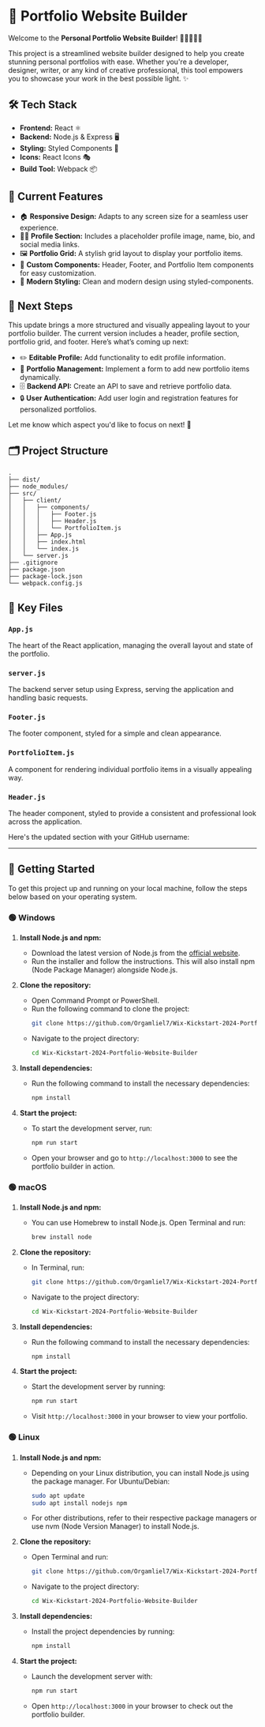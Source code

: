 
# 🚀 Portfolio Website Builder

Welcome to the **Personal Portfolio Website Builder**! 🎨👨‍💻👩‍💻

This project is a streamlined website builder designed to help you create stunning personal portfolios with ease. Whether you're a developer, designer, writer, or any kind of creative professional, this tool empowers you to showcase your work in the best possible light. ✨

## 🛠 Tech Stack

- **Frontend:** React ⚛️
- **Backend:** Node.js & Express 🖥️
- **Styling:** Styled Components 💅
- **Icons:** React Icons 🎭
- **Build Tool:** Webpack 📦

## 🌟 Current Features

- 🏠 **Responsive Design:** Adapts to any screen size for a seamless user experience.
- 🧑‍🎨 **Profile Section:** Includes a placeholder profile image, name, bio, and social media links.
- 🖼️ **Portfolio Grid:** A stylish grid layout to display your portfolio items.
- 📄 **Custom Components:** Header, Footer, and Portfolio Item components for easy customization.
- 💅 **Modern Styling:** Clean and modern design using styled-components.

## 🚧 Next Steps

This update brings a more structured and visually appealing layout to your portfolio builder. The current version includes a header, profile section, portfolio grid, and footer. Here’s what’s coming up next:

- ✏️ **Editable Profile:** Add functionality to edit profile information.
- 📝 **Portfolio Management:** Implement a form to add new portfolio items dynamically.
- 🗄️ **Backend API:** Create an API to save and retrieve portfolio data.
- 🔒 **User Authentication:** Add user login and registration features for personalized portfolios.

Let me know which aspect you'd like to focus on next! 🚀

## 🗂️ Project Structure

```plaintext
.
├── dist/
├── node_modules/
├── src/
│   ├── client/
│   │   ├── components/
│   │   │   ├── Footer.js
│   │   │   ├── Header.js
│   │   │   └── PortfolioItem.js
│   │   ├── App.js
│   │   ├── index.html
│   │   └── index.js
│   └── server.js
├── .gitignore
├── package.json
├── package-lock.json
└── webpack.config.js
```

## 📂 Key Files

### `App.js`
The heart of the React application, managing the overall layout and state of the portfolio.

### `server.js`
The backend server setup using Express, serving the application and handling basic requests.

### `Footer.js`
The footer component, styled for a simple and clean appearance.

### `PortfolioItem.js`
A component for rendering individual portfolio items in a visually appealing way.

### `Header.js`
The header component, styled to provide a consistent and professional look across the application.



Here's the updated section with your GitHub username:

---

## 🚀 Getting Started

To get this project up and running on your local machine, follow the steps below based on your operating system.

### 🟢 Windows

1. **Install Node.js and npm:**
   - Download the latest version of Node.js from the [official website](https://nodejs.org/).
   - Run the installer and follow the instructions. This will also install npm (Node Package Manager) alongside Node.js.

2. **Clone the repository:**
   - Open Command Prompt or PowerShell.
   - Run the following command to clone the project:
     ```bash
     git clone https://github.com/Orgamliel7/Wix-Kickstart-2024-Portfolio-Website-Builder.git
     ```
   - Navigate to the project directory:
     ```bash
     cd Wix-Kickstart-2024-Portfolio-Website-Builder
     ```

3. **Install dependencies:**
   - Run the following command to install the necessary dependencies:
     ```bash
     npm install
     ```

4. **Start the project:**
   - To start the development server, run:
     ```bash
     npm run start
     ```
   - Open your browser and go to `http://localhost:3000` to see the portfolio builder in action.

### 🟢 macOS

1. **Install Node.js and npm:**
   - You can use Homebrew to install Node.js. Open Terminal and run:
     ```bash
     brew install node
     ```

2. **Clone the repository:**
   - In Terminal, run:
     ```bash
     git clone https://github.com/Orgamliel7/Wix-Kickstart-2024-Portfolio-Website-Builder.git
     ```
   - Navigate to the project directory:
     ```bash
     cd Wix-Kickstart-2024-Portfolio-Website-Builder
     ```

3. **Install dependencies:**
   - Run the following command to install the necessary dependencies:
     ```bash
     npm install
     ```

4. **Start the project:**
   - Start the development server by running:
     ```bash
     npm run start
     ```
   - Visit `http://localhost:3000` in your browser to view your portfolio.

### 🟢 Linux

1. **Install Node.js and npm:**
   - Depending on your Linux distribution, you can install Node.js using the package manager. For Ubuntu/Debian:
     ```bash
     sudo apt update
     sudo apt install nodejs npm
     ```
   - For other distributions, refer to their respective package managers or use nvm (Node Version Manager) to install Node.js.

2. **Clone the repository:**
   - Open Terminal and run:
     ```bash
     git clone https://github.com/Orgamliel7/Wix-Kickstart-2024-Portfolio-Website-Builder.git
     ```
   - Navigate to the project directory:
     ```bash
     cd Wix-Kickstart-2024-Portfolio-Website-Builder
     ```

3. **Install dependencies:**
   - Install the project dependencies by running:
     ```bash
     npm install
     ```

4. **Start the project:**
   - Launch the development server with:
     ```bash
     npm run start
     ```
   - Open `http://localhost:3000` in your browser to check out the portfolio builder.

